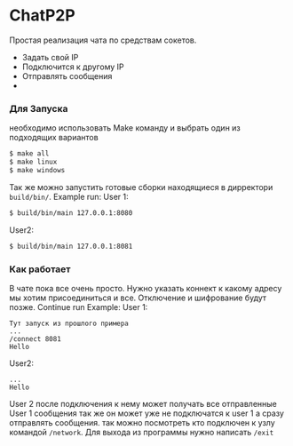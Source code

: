 # ChatP2P

Простая реализация чата по средствам сокетов.

  - Задать свой IP
  - Подключится к другому IP
  - Отправлять сообщения
  - 
### Для Запуска

необходимо использовать Make команду и выбрать один из подходящих вариантов

```sh
$ make all
$ make linux
$ make windows 
```

Так же можно запустить готовые сборки находящиеся в  дирректори `build/bin/`.
Example run:
User 1:
```sh
$ build/bin/main 127.0.0.1:8080
```
User2:
```sh
$ build/bin/main 127.0.0.1:8081
```
### Как работает
В чате пока все очень просто. Нужно указать коннект к какому адресу мы хотим присоединиться и все. Отключение и шифрование будут позже. 
Continue run Example:
User 1:
```
Тут запуск из прошлого примера
... 
/connect 8081
Hello
```
User2:
```
...
Hello
```
User 2 после подключения к нему может получать все отправленные User 1 сообщения так же он может уже не подключатся к user 1 а сразу отправлять сообщения. так можно посмотреть кто подключен к узлу командой `/network`.
Для выхода из программы нужно написать `/exit`
